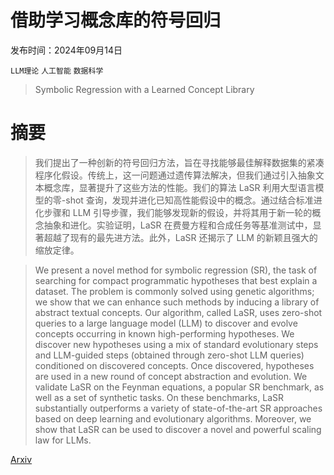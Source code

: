 # 借助学习概念库的符号回归

发布时间：2024年09月14日

`LLM理论` `人工智能` `数据科学`

> Symbolic Regression with a Learned Concept Library

# 摘要

> 我们提出了一种创新的符号回归方法，旨在寻找能够最佳解释数据集的紧凑程序化假设。传统上，这一问题通过遗传算法解决，但我们通过引入抽象文本概念库，显著提升了这些方法的性能。我们的算法 LaSR 利用大型语言模型的零-shot 查询，发现并进化已知高性能假设中的概念。通过结合标准进化步骤和 LLM 引导步骤，我们能够发现新的假设，并将其用于新一轮的概念抽象和进化。实验证明，LaSR 在费曼方程和合成任务等基准测试中，显著超越了现有的最先进方法。此外，LaSR 还揭示了 LLM 的新颖且强大的缩放定律。

> We present a novel method for symbolic regression (SR), the task of searching for compact programmatic hypotheses that best explain a dataset. The problem is commonly solved using genetic algorithms; we show that we can enhance such methods by inducing a library of abstract textual concepts. Our algorithm, called LaSR, uses zero-shot queries to a large language model (LLM) to discover and evolve concepts occurring in known high-performing hypotheses. We discover new hypotheses using a mix of standard evolutionary steps and LLM-guided steps (obtained through zero-shot LLM queries) conditioned on discovered concepts. Once discovered, hypotheses are used in a new round of concept abstraction and evolution. We validate LaSR on the Feynman equations, a popular SR benchmark, as well as a set of synthetic tasks. On these benchmarks, LaSR substantially outperforms a variety of state-of-the-art SR approaches based on deep learning and evolutionary algorithms. Moreover, we show that LaSR can be used to discover a novel and powerful scaling law for LLMs.

[Arxiv](https://arxiv.org/abs/2409.09359)